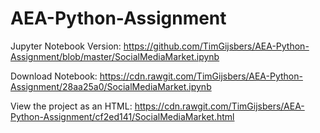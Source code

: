 # AEA-Python-Assignment

Jupyter Notebook Version:
https://github.com/TimGijsbers/AEA-Python-Assignment/blob/master/SocialMediaMarket.ipynb

Download Notebook:
https://cdn.rawgit.com/TimGijsbers/AEA-Python-Assignment/28aa25a0/SocialMediaMarket.ipynb

View the project as an HTML:
https://cdn.rawgit.com/TimGijsbers/AEA-Python-Assignment/cf2ed141/SocialMediaMarket.html
